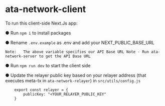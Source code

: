 # ata-network-client

To run this client-side Next.Js app:

● Run `npm i` to install packages

● Rename `.env.example` as .env and add your NEXT_PUBLIC_BASE_URL

    Note:	The above variable specifies our API Base URL Note - Run ata-network-server to get the API Base URL

● Run `npm run dev` to start the client side

● Update the relayer public key based on your relayer address (that executes meta-tx in ```ata-network-relayer```)  in `src/utils/config.js`

     
        export const relayer = {
            publicKey: "<YOUR_RELAYER_PUBLIC_KEY"
        }
        
